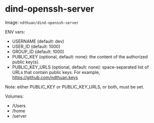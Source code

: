 # dind-openssh-server

Image: `ndthuan/dind-openssh-server`

ENV vars:
- USERNAME (default: dev)
- USER_ID (default: 1000)
- GROUP_ID (default: 1000)
- PUBLIC_KEY (optional, default: none): the content of the authorized public key(s).
- PUBLIC_KEY_URLS (optional, default: none): space-separated list of URLs that contain public keys. For example, https://github.com/ndthuan.keys

Note: either PUBLIC_KEY or PUBLIC_KEY_URLS, or both, must be set.

Volumes:
- /Users
- /home
- /server

